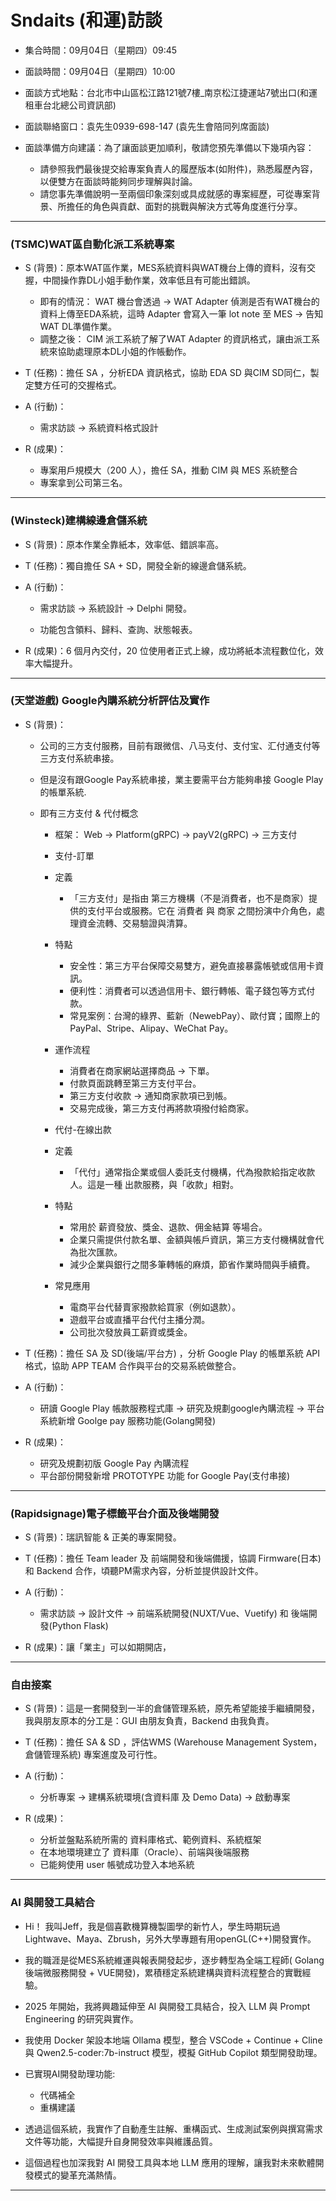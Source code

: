 # Sndaits (和運)訪談
- 集合時間：09月04日（星期四）09:45

- 面談時間：09月04日（星期四）10:00

- 面談方式地點：台北市中山區松江路121號7樓_南京松江捷運站7號出口(和運租車台北總公司資訊部)

- 面談聯絡窗口：袁先生0939-698-147 (袁先生會陪同列席面談)

- 面談準備方向建議：為了讓面談更加順利，敬請您預先準備以下幾項內容：
  - 請參照我們最後提交給專案負責人的履歷版本(如附件)，熟悉履歷內容，以便雙方在面談時能夠同步理解與討論。
  - 請您事先準備說明一至兩個印象深刻或具成就感的專案經歷，可從專案背景、所擔任的角色與貢獻、面對的挑戰與解決方式等角度進行分享。

---

###  (TSMC)WAT區自動化派工系統專案

- S (背景)：原本WAT區作業，MES系統資料與WAT機台上傳的資料，沒有交握，中間操作靠DL小姐手動作業，效率低且有可能出錯誤。
 
  - 即有的情況： WAT 機台會透過 -> WAT Adapter 偵測是否有WAT機台的資料上傳至EDA系統，這時 Adapter 會寫入一筆 lot note 至 MES -> 告知 WAT DL準備作業。
  - 調整之後： CIM 派工系統了解了WAT Adapter 的資訊格式，讓由派工系統來協助處理原本DL小姐的作帳動作。

- T (任務)：擔任 SA ，分析EDA 資訊格式，協助 EDA SD 與CIM SD同仁，製定雙方任可的交握格式。
  

- A (行動)：

    - 需求訪談 → 系統資料格式設計

-  R (成果)：
   -  專案用戶規模大（200 人），擔任 SA，推動 CIM 與 MES 系統整合
   - 專案拿到公司第三名。

---

### (Winsteck)建構線邊倉儲系統

- S (背景)：原本作業全靠紙本，效率低、錯誤率高。

- T (任務)：獨自擔任 SA + SD，開發全新的線邊倉儲系統。

- A (行動)：

  - 需求訪談 → 系統設計 → Delphi 開發。

  - 功能包含領料、歸料、查詢、狀態報表。

- R (成果)：6 個月內交付，20 位使用者正式上線，成功將紙本流程數位化，效率大幅提升。

--- 

###  (天堂遊戲) Google內購系統分析評估及實作

- S (背景)：
    - 公司的三方支付服務，目前有跟微信、八马支付、支付宝、汇付通支付等三方支付系統串接。
  
  - 但是沒有跟Google Pay系統串接，業主要需平台方能夠串接 Google Play 的帳單系統. 

  - 即有三方支付 & 代付概念
    - 框架： Web → Platform(gRPC) → payV2(gRPC) → 三方支付
    - 支付-訂單
    - 定義
      - 「三方支付」是指由 第三方機構（不是消費者，也不是商家）提供的支付平台或服務。它在 消費者 與 商家 之間扮演中介角色，處理資金流轉、交易驗證與清算。
    - 特點
      - 安全性：第三方平台保障交易雙方，避免直接暴露帳號或信用卡資訊。
      - 便利性：消費者可以透過信用卡、銀行轉帳、電子錢包等方式付款。
      - 常見案例：台灣的綠界、藍新（NewebPay）、歐付寶；國際上的 PayPal、Stripe、Alipay、WeChat Pay。

    - 運作流程
      - 消費者在商家網站選擇商品 → 下單。
      - 付款頁面跳轉至第三方支付平台。
      - 第三方支付收款 → 通知商家款項已到帳。
      - 交易完成後，第三方支付再將款項撥付給商家。
    
    - 代付-在線出款
    - 定義
      - 「代付」通常指企業或個人委託支付機構，代為撥款給指定收款人。這是一種 出款服務，與「收款」相對。
    - 特點
      - 常用於 薪資發放、獎金、退款、佣金結算 等場合。
      - 企業只需提供付款名單、金額與帳戶資訊，第三方支付機構就會代為批次匯款。
      - 減少企業與銀行之間多筆轉帳的麻煩，節省作業時間與手續費。
    - 常見應用
      - 電商平台代替賣家撥款給買家（例如退款）。
      - 遊戲平台或直播平台代付主播分潤。
      - 公司批次發放員工薪資或獎金。
  


- T (任務)：擔任 SA 及 SD(後端/平台方) ，分析 Google Play 的帳單系統 API格式，協助 APP TEAM 合作與平台的交易系統做整合。
  

- A (行動)：

    - 研讀 Google Play 帳款服務程式庫 → 研究及規劃google內購流程 → 平台系統新增 Goolge pay 服務功能(Golang開發) 

-  R (成果)：
   -  研究及規劃初版 Google Pay 內購流程
   -  平台部份開發新增 PROTOTYPE 功能 for Google Pay(支付串接)

---

###  (Rapidsignage)電子標籤平台介面及後端開發

- S (背景)：瑞訊智能 & 正美的專案開發。
 
- T (任務)：擔任 Team leader 及 前端開發和後端備援，協調 Firmware(日本) 和 Backend 合作，頃聽PM需求內容，分析並提供設計文件。
  

- A (行動)：

    - 需求訪談 → 設計文件 → 前端系統開發(NUXT/Vue、Vuetify) 和 後端開發(Python Flask)

-  R (成果)：讓「業主」可以如期開店，

---

###  自由接案

- S (背景)：這是一套開發到一半的倉儲管理系統，原先希望能接手繼續開發，我與朋友原本的分工是：GUI 由朋友負責，Backend 由我負責。

- T (任務)：擔任 SA & SD  ，評估WMS (Warehouse Management System，倉儲管理系統) 專案進度及可行性。
  

- A (行動)：

    - 分析專案 → 建構系統環境(含資料庫 及 Demo Data) → 啟動專案

-  R (成果)：
   -  分析並盤點系統所需的 資料庫格式、範例資料、系統框架
   -  在本地環境建立了 資料庫（Oracle）、前端與後端服務
   -  已能夠使用 user 帳號成功登入本地系統

---

###  AI 與開發工具結合

- Hi！ 我叫Jeff，我是個喜歡機算機製圖學的新竹人，學生時期玩過Lightwave、Maya、Zbrush，另外大學專題有用openGL(C++)開發實作。


- 我的職涯是從MES系統維運與報表開發起步，逐步轉型為全端工程師( Golang 後端微服務開發 + VUE開發)，累積穩定系統建構與資料流程整合的實戰經驗。

- 2025 年開始，我將興趣延伸至 AI 與開發工具結合，投入 LLM 與 Prompt Engineering 的研究與實作。

- 我使用 Docker 架設本地端 Ollama 模型，整合 VSCode + Continue + Cline 與 Qwen2.5-coder:7b-instruct 模型，模擬 GitHub Copilot 類型開發助理。

- 已實現AI開發助理功能:
  - 代碼補全
  - 重構建議

- 透過這個系統，我實作了自動產生註解、重構函式、生成測試案例與撰寫需求文件等功能，大幅提升自身開發效率與維護品質。

- 這個過程也加深我對 AI 開發工具與本地 LLM 應用的理解，讓我對未來軟體開發模式的變革充滿熱情。

---
